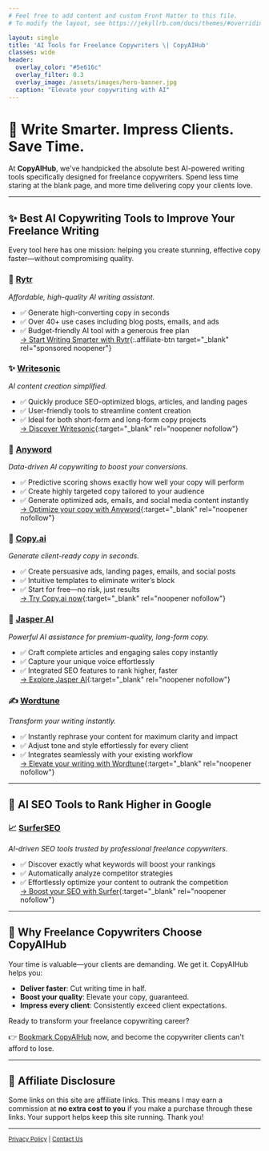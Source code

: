 ```yaml
---
# Feel free to add content and custom Front Matter to this file.
# To modify the layout, see https://jekyllrb.com/docs/themes/#overriding-theme-defaults

layout: single
title: 'AI Tools for Freelance Copywriters \| CopyAIHub'
classes: wide
header:
  overlay_color: "#5e616c"
  overlay_filter: 0.3
  overlay_image: /assets/images/hero-banner.jpg
  caption: "Elevate your copywriting with AI"
---
```


# 🚀 Write Smarter. Impress Clients. Save Time.

At **CopyAIHub**, we've handpicked the absolute best AI-powered writing tools specifically designed for freelance copywriters. Spend less time staring at the blank page, and more time delivering copy your clients love.

---

## ✨ Best AI Copywriting Tools to Improve Your Freelance Writing

Every tool here has one mission: helping you create stunning, effective copy faster—without compromising quality.

### 🤖 [Rytr](https://rytr.me/)
*Affordable, high-quality AI writing assistant.*

- ✅ Generate high-converting copy in seconds
- ✅ Over 40+ use cases including blog posts, emails, and ads
- ✅ Budget-friendly AI tool with a generous free plan  
[→ Start Writing Smarter with Rytr](https://rytr.me/?via=copyaihub){:.affiliate-btn target="_blank" rel="sponsored noopener"}

### ✨ [Writesonic](https://writesonic.com/)
*AI content creation simplified.*

- ✅ Quickly produce SEO-optimized blogs, articles, and landing pages
- ✅ User-friendly tools to streamline content creation
- ✅ Ideal for both short-form and long-form copy projects  
[→ Discover Writesonic](https://writesonic.com/){:target="_blank" rel="noopener nofollow"}

### 🧠 [Anyword](https://www.anyword.com/)
*Data-driven AI copywriting to boost your conversions.*

- ✅ Predictive scoring shows exactly how well your copy will perform
- ✅ Create highly targeted copy tailored to your audience
- ✅ Generate optimized ads, emails, and social media content instantly  
[→ Optimize your copy with Anyword](https://www.anyword.com/){:target="_blank" rel="noopener nofollow"}

### 📝 [Copy.ai](https://copy.ai)
*Generate client-ready copy in seconds.*

- ✅ Create persuasive ads, landing pages, emails, and social posts
- ✅ Intuitive templates to eliminate writer’s block
- ✅ Start for free—no risk, just results  
[→ Try Copy.ai now](https://copy.ai){:target="_blank" rel="noopener nofollow"}

### 🚀 [Jasper AI](https://jasper.ai)
*Powerful AI assistance for premium-quality, long-form copy.*

- ✅ Craft complete articles and engaging sales copy instantly
- ✅ Capture your unique voice effortlessly
- ✅ Integrated SEO features to rank higher, faster  
[→ Explore Jasper AI](https://jasper.ai){:target="_blank" rel="noopener nofollow"}

### ✍️ [Wordtune](https://www.wordtune.com/)
*Transform your writing instantly.*

- ✅ Instantly rephrase your content for maximum clarity and impact
- ✅ Adjust tone and style effortlessly for every client
- ✅ Integrates seamlessly with your existing workflow  
[→ Elevate your writing with Wordtune](https://www.wordtune.com/){:target="_blank" rel="noopener nofollow"}

---

## 🔎 AI SEO Tools to Rank Higher in Google

### 📈 [SurferSEO](https://surferseo.com)
*AI-driven SEO tools trusted by professional freelance copywriters.*

- ✅ Discover exactly what keywords will boost your rankings
- ✅ Automatically analyze competitor strategies
- ✅ Effortlessly optimize your content to outrank the competition  
[→ Boost your SEO with Surfer](https://surferseo.com){:target="_blank" rel="noopener nofollow"}

---

## 🥇 Why Freelance Copywriters Choose CopyAIHub

Your time is valuable—your clients are demanding. We get it. CopyAIHub helps you:

- **Deliver faster**: Cut writing time in half.
- **Boost your quality**: Elevate your copy, guaranteed.
- **Impress every client**: Consistently exceed client expectations.

Ready to transform your freelance copywriting career?

👉 [Bookmark CopyAIHub](https://copyaihub.com) now, and become the copywriter clients can't afford to lose.

---
## 🛑 Affiliate Disclosure
<div class="affiliate-disclosure">
Some links on this site are affiliate links. This means I may earn a commission at <strong>no extra cost to you</strong> if you make a purchase through these links. Your support helps keep this site running. Thank you!
</div>


---
<small>[Privacy Policy](/privacy) | [Contact Us](mailto:hello@copyaihub.com)</small>
